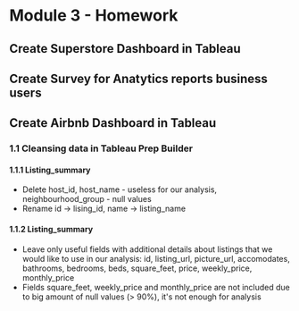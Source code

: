 # Module 3 - Homework

## Create Superstore Dashboard in Tableau


## Create Survey for Anatytics reports business users


## Create Airbnb Dashboard in Tableau

### 1.1 Cleansing data in Tableau Prep Builder

#### 1.1.1 Listing_summary

* Delete host_id, host_name - useless for our analysis, neighbourhood_group - null values
* Rename id -> lising_id, name -> listing_name

#### 1.1.2 Listing_summary

* Leave only useful fields with additional details about listings that we would like to use in our analysis: 
id, listing_url, picture_url, accomodates, bathrooms, bedrooms, beds, square_feet, price, weekly_price, monthly_price
* Fields square_feet, weekly_price and monthly_price are not included due to big amount of null values (> 90%), it's not enough for analysis
